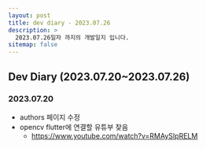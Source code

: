 ```yaml
---
layout: post
title: dev diary - 2023.07.26
description: >
  2023.07.26일자 까지의 개발일지 입니다.
sitemap: false
---
```


## Dev Diary (2023.07.20~2023.07.26)

### 2023.07.20

- authors 페이지 수정
- opencv flutter에 연결할 유튜부 찾음
    - <url>https://www.youtube.com/watch?v=RMAySIpRELM</url>
    